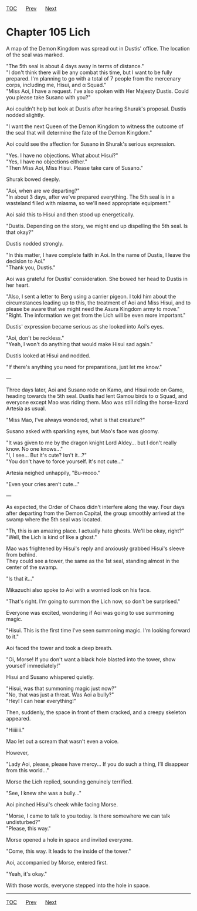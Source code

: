 [TOC](../readme.md)&nbsp;&nbsp;&nbsp;&nbsp;&nbsp;&nbsp;[Prev](section_0019.md)&nbsp;&nbsp;&nbsp;&nbsp;&nbsp;&nbsp;[Next](section_0021.md)



# Chapter 105 Lich

A map of the Demon Kingdom was spread out in Dustis' office. The
location of the seal was marked.  
  
"The 5th seal is about 4 days away in terms of distance."  
"I don't think there will be any combat this time, but I want to be
fully prepared. I'm planning to go with a total of 7 people from the
mercenary corps, including me, Hisui, and α Squad."  
"Miss Aoi, I have a request. I've also spoken with Her Majesty Dustis.
Could you please take Susano with you?"  
  
Aoi couldn't help but look at Dustis after hearing Shurak's proposal.
Dustis nodded slightly.  
  
"I want the next Queen of the Demon Kingdom to witness the outcome of
the seal that will determine the fate of the Demon Kingdom."  
  
Aoi could see the affection for Susano in Shurak's serious expression.  
  
"Yes. I have no objections. What about Hisui?"  
"Yes, I have no objections either."  
"Then Miss Aoi, Miss Hisui. Please take care of Susano."  
  
Shurak bowed deeply.  
  
"Aoi, when are we departing?"  
"In about 3 days, after we've prepared everything. The 5th seal is in a
wasteland filled with miasma, so we'll need appropriate equipment."  
  
Aoi said this to Hisui and then stood up energetically.  
  
"Dustis. Depending on the story, we might end up dispelling the 5th
seal. Is that okay?"  
  
Dustis nodded strongly.  
  
"In this matter, I have complete faith in Aoi. In the name of Dustis, I
leave the decision to Aoi."  
"Thank you, Dustis."  
  
Aoi was grateful for Dustis' consideration. She bowed her head to Dustis
in her heart.  
  
"Also, I sent a letter to Berg using a carrier pigeon. I told him about
the circumstances leading up to this, the treatment of Aoi and Miss
Hisui, and to please be aware that we might need the Asura Kingdom army
to move."  
"Right. The information we get from the Lich will be even more
important."  
  
Dustis' expression became serious as she looked into Aoi's eyes.  
  
"Aoi, don't be reckless."  
"Yeah, I won't do anything that would make Hisui sad again."  
  
Dustis looked at Hisui and nodded.  
  
"If there's anything you need for preparations, just let me know."  
  
—  
  
Three days later, Aoi and Susano rode on Kamo, and Hisui rode on Gamo,
heading towards the 5th seal. Dustis had lent Gamou birds to α Squad,
and everyone except Mao was riding them. Mao was still riding the
horse-lizard Artesia as usual.  
  
"Miss Mao, I've always wondered, what is that creature?"  
  
Susano asked with sparkling eyes, but Mao's face was gloomy.  
  
"It was given to me by the dragon knight Lord Aldey... but I don't
really know. No one knows..."  
"I, I see... But it's cute? Isn't it...?"  
"You don't have to force yourself. It's not cute..."  
  
Artesia neighed unhappily, "Bu-mooo."  
  
"Even your cries aren’t cute..."  
  
—  
  
As expected, the Order of Chaos didn't interfere along the way. Four
days after departing from the Demon Capital, the group smoothly arrived
at the swamp where the 5th seal was located.  
  
"Th, this is an amazing place. I actually hate ghosts. We'll be okay,
right?"  
"Well, the Lich is kind of like a ghost."  
  
Mao was frightened by Hisui's reply and anxiously grabbed Hisui's sleeve
from behind.  
They could see a tower, the same as the 1st seal, standing almost in the
center of the swamp.  
  
"Is that it..."  
  
Mikazuchi also spoke to Aoi with a worried look on his face.  
  
"That's right. I'm going to summon the Lich now, so don't be
surprised."  
  
Everyone was excited, wondering if Aoi was going to use summoning
magic.  
  
"Hisui. This is the first time I've seen summoning magic. I'm looking
forward to it."  
  
Aoi faced the tower and took a deep breath.  
  
"Oi, Morse! If you don't want a black hole blasted into the tower, show
yourself immediately!"  
  
Hisui and Susano whispered quietly.  
  
"Hisui, was that summoning magic just now?"  
"No, that was just a threat. Was Aoi a bully?"  
"Hey! I can hear everything!"  
  
Then, suddenly, the space in front of them cracked, and a creepy
skeleton appeared.  
  
"Hiiiiiii."  
  
Mao let out a scream that wasn't even a voice.  
  
However,  
  
"Lady Aoi, please, please have mercy... If you do such a thing, I’ll
disappear from this world..."  
  
Morse the Lich replied, sounding genuinely terrified.  
  
"See, I knew she was a bully..."  
  
Aoi pinched Hisui's cheek while facing Morse.  
  
"Morse, I came to talk to you today. Is there somewhere we can talk
undisturbed?"  
"Please, this way."  
  
Morse opened a hole in space and invited everyone.  
  
"Come, this way. It leads to the inside of the tower."  
  
Aoi, accompanied by Morse, entered first.  
  
"Yeah, it's okay."  
  
With those words, everyone stepped into the hole in space.  
  
  
  


---
[TOC](../readme.md)&nbsp;&nbsp;&nbsp;&nbsp;&nbsp;&nbsp;[Prev](section_0019.md)&nbsp;&nbsp;&nbsp;&nbsp;&nbsp;&nbsp;[Next](section_0021.md)

